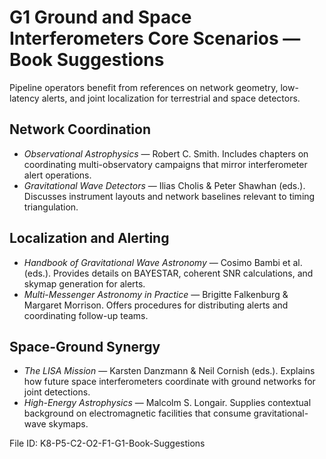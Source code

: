 # G1 Ground and Space Interferometers Core Scenarios — Book Suggestions

Pipeline operators benefit from references on network geometry, low-latency alerts, and joint localization for terrestrial and space detectors.

## Network Coordination
- *Observational Astrophysics* — Robert C. Smith. Includes chapters on coordinating multi-observatory campaigns that mirror interferometer alert operations.
- *Gravitational Wave Detectors* — Ilias Cholis & Peter Shawhan (eds.). Discusses instrument layouts and network baselines relevant to timing triangulation.

## Localization and Alerting
- *Handbook of Gravitational Wave Astronomy* — Cosimo Bambi et al. (eds.). Provides details on BAYESTAR, coherent SNR calculations, and skymap generation for alerts.
- *Multi-Messenger Astronomy in Practice* — Brigitte Falkenburg & Margaret Morrison. Offers procedures for distributing alerts and coordinating follow-up teams.

## Space-Ground Synergy
- *The LISA Mission* — Karsten Danzmann & Neil Cornish (eds.). Explains how future space interferometers coordinate with ground networks for joint detections.
- *High-Energy Astrophysics* — Malcolm S. Longair. Supplies contextual background on electromagnetic facilities that consume gravitational-wave skymaps.

File ID: K8-P5-C2-O2-F1-G1-Book-Suggestions
